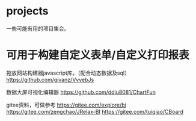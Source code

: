 # projects
一些可能有用的项目集合。

# 可用于构建自定义表单/自定义打印报表
拖放网站构建器javascript库。（配合动态数据及sql）
https://github.com/givanz/VvvebJs

数据大屏可视化编辑器
https://github.com/ddiu8081/ChartFun

gitee资料，可做参考
https://gitee.com/explore/bi
https://gitee.com/zengchao/JRelax-BI
https://gitee.com/tuiqiao/CBoard

